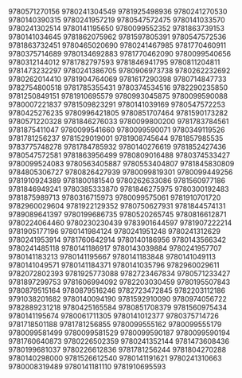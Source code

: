 9780571270156
9780241304549
9781925498936
9780241270530
9780140390315
9780241957219
9780547572475
9780141033570
9780241302514
9780141195650
9780099552352
9781863739153
9780141034645
9781862075962
9781597805391
9780547572536
9781863732451
9780465020690
9780241467985
9781770460911
9780375714689
9780134692883
9781770462090
9780099540656
9780312144012
9781782797593
9781846941795
9780811204811
9781473232297
9780241386705
9780906973738
9780262232692
9780262014410
9781904764069
9781617290398
9780714847733
9782754800518
9781785355431
9780374534516
9782290235850
9781250849151
9781910695579
9780993045875
9780099590088
9780007221837
9781509823291
9780141039169
9780547572253
9780425276235
9780996421805
9780851707464
9781590173282
9780571220328
9781846276033
9780099800200
9781783784561
9781875411047
9780099541660
9780099590071
9780349119526
9781781256237
9781529019001
9781908745644
9781857985535
9783775748278
9781784785932
9780140276619
9781852427436
9780547572581
9781863956499
9780809016488
9780374533427
9780099524083
9780563405887
9780553404807
9781845830809
9784805306727
9780826427939
9780099819301
9780099449256
9781910924389
9781800181540
9780262633086
9781560977186
9781846949241
9780385333870
9781846275975
9780300192483
9781875989713
9780316715973
9780099575061
9781910701720
9782960029604
9781922129352
9780750627931
9781844574131
9789089641397
9780199686735
9780520265745
9780816612871
9780224064460
9780230230439
9783901644597
9781907222214
9781905177196
9780141984124
9780241951248
9780241312629
9780241953914
9781760642914
9780140186956
9780143566342
9780241485118
9780141186917
9780143039884
9780241957707
9780141183213
9780141195667
9780141183848
9780141049113
9780141049571
9780141184371
9780141035796
9782960029611
9782072802393
9781925773088
9782723467834
9780571233427
9781897299753
9781606994092
9782203030459
9780195507843
9780879515164
9780879516246
9782723472845
9782203112186
9791038201682
9780140094190
9781592910090
9780974056722
9782889231218
9780425165584
9780851708379
9781560975434
9780141195674
9780061711305
9780141012377
9780375714726
9781718501188
9781781256855
9780099555162
9780099555179
9780099581499
9780099581529
9780099590187
9780099590194
9781760640873
9780226502359
9780241352144
9781473608436
9780199681037
9780226612836
9781781256244
9781804270288
9780140298000
9781526612540
9780141191621
9780241310663
9780008319489
9780141181110
9781910695593

